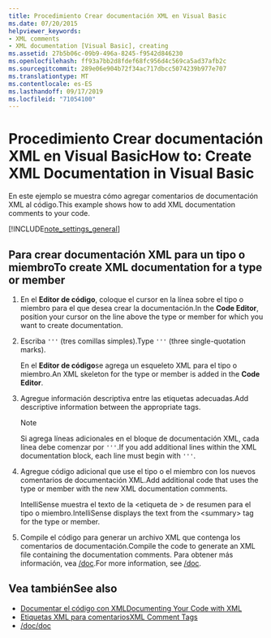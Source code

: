 ```yaml
---
title: Procedimiento Crear documentación XML en Visual Basic
ms.date: 07/20/2015
helpviewer_keywords:
- XML comments
- XML documentation [Visual Basic], creating
ms.assetid: 27b5b06c-09b9-496a-8245-f9542d846230
ms.openlocfilehash: ff93a7bb2d8fdef68fc956d4c569ca5ad37afb2c
ms.sourcegitcommit: 289e06e904b72f34ac717dbcc5074239b977e707
ms.translationtype: MT
ms.contentlocale: es-ES
ms.lasthandoff: 09/17/2019
ms.locfileid: "71054100"
---
```

# <a name="how-to-create-xml-documentation-in-visual-basic"></a><span data-ttu-id="6895e-102">Procedimiento Crear documentación XML en Visual Basic</span><span class="sxs-lookup"><span data-stu-id="6895e-102">How to: Create XML Documentation in Visual Basic</span></span>

<span data-ttu-id="6895e-103">En este ejemplo se muestra cómo agregar comentarios de documentación XML al código.</span><span class="sxs-lookup"><span data-stu-id="6895e-103">This example shows how to add XML documentation comments to your code.</span></span>

[!INCLUDE[note_settings_general](~/includes/note-settings-general-md.md)]

## <a name="to-create-xml-documentation-for-a-type-or-member"></a><span data-ttu-id="6895e-104">Para crear documentación XML para un tipo o miembro</span><span class="sxs-lookup"><span data-stu-id="6895e-104">To create XML documentation for a type or member</span></span>

1. <span data-ttu-id="6895e-105">En el **Editor de código**, coloque el cursor en la línea sobre el tipo o miembro para el que desea crear la documentación.</span><span class="sxs-lookup"><span data-stu-id="6895e-105">In the **Code Editor**, position your cursor on the line above the type or member for which you want to create documentation.</span></span>

2. <span data-ttu-id="6895e-106">Escriba `'''` (tres comillas simples).</span><span class="sxs-lookup"><span data-stu-id="6895e-106">Type `'''` (three single-quotation marks).</span></span>

    <span data-ttu-id="6895e-107">En el **Editor de código**se agrega un esqueleto XML para el tipo o miembro.</span><span class="sxs-lookup"><span data-stu-id="6895e-107">An XML skeleton for the type or member is added in the **Code Editor**.</span></span>

3. <span data-ttu-id="6895e-108">Agregue información descriptiva entre las etiquetas adecuadas.</span><span class="sxs-lookup"><span data-stu-id="6895e-108">Add descriptive information between the appropriate tags.</span></span>

    > [!NOTE]
    > <span data-ttu-id="6895e-109">Si agrega líneas adicionales en el bloque de documentación XML, cada línea debe comenzar por `'''`.</span><span class="sxs-lookup"><span data-stu-id="6895e-109">If you add additional lines within the XML documentation block, each line must begin with `'''`.</span></span>

4. <span data-ttu-id="6895e-110">Agregue código adicional que use el tipo o el miembro con los nuevos comentarios de documentación XML.</span><span class="sxs-lookup"><span data-stu-id="6895e-110">Add additional code that uses the type or member with the new XML documentation comments.</span></span>

    <span data-ttu-id="6895e-111">IntelliSense muestra el texto de la \<etiqueta de > de resumen para el tipo o miembro.</span><span class="sxs-lookup"><span data-stu-id="6895e-111">IntelliSense displays the text from the \<summary> tag for the type or member.</span></span>

5. <span data-ttu-id="6895e-112">Compile el código para generar un archivo XML que contenga los comentarios de documentación.</span><span class="sxs-lookup"><span data-stu-id="6895e-112">Compile the code to generate an XML file containing the documentation comments.</span></span> <span data-ttu-id="6895e-113">Para obtener más información, vea [/doc](../../../visual-basic/reference/command-line-compiler/doc.md).</span><span class="sxs-lookup"><span data-stu-id="6895e-113">For more information, see [/doc](../../../visual-basic/reference/command-line-compiler/doc.md).</span></span>

## <a name="see-also"></a><span data-ttu-id="6895e-114">Vea también</span><span class="sxs-lookup"><span data-stu-id="6895e-114">See also</span></span>

- [<span data-ttu-id="6895e-115">Documentar el código con XML</span><span class="sxs-lookup"><span data-stu-id="6895e-115">Documenting Your Code with XML</span></span>](../../../visual-basic/programming-guide/program-structure/documenting-your-code-with-xml.md)
- [<span data-ttu-id="6895e-116">Etiquetas XML para comentarios</span><span class="sxs-lookup"><span data-stu-id="6895e-116">XML Comment Tags</span></span>](../../../visual-basic/language-reference/xmldoc/index.md)
- [<span data-ttu-id="6895e-117">/doc</span><span class="sxs-lookup"><span data-stu-id="6895e-117">/doc</span></span>](../../../visual-basic/reference/command-line-compiler/doc.md)
